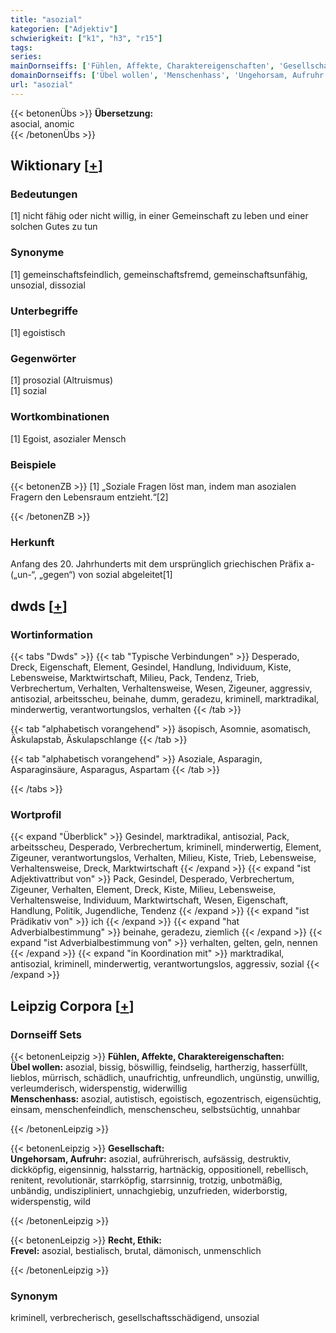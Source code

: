 ```yaml
---
title: "asozial"
kategorien: ["Adjektiv"]
schwierigkeit: ["k1", "h3", "r15"]
tags:
series:
mainDornseiffs: ['Fühlen, Affekte, Charaktereigenschaften', 'Gesellschaft', 'Recht, Ethik']
domainDornseiffs: ['Übel wollen', 'Menschenhass', 'Ungehorsam, Aufruhr', 'Frevel']
url: "asozial"
---
```


{{< betonenÜbs >}}
**Übersetzung:**  
asocial, anomic  
{{< /betonenÜbs >}}

## Wiktionary [[+](https://de.wiktionary.org/wiki/asozial)]

### Bedeutungen
[1] nicht fähig oder nicht willig, in einer Gemeinschaft zu leben und einer solchen Gutes zu tun  

### Synonyme
[1] gemeinschaftsfeindlich, gemeinschaftsfremd, gemeinschaftsunfähig, unsozial, dissozial  

### Unterbegriffe
[1] egoistisch  

### Gegenwörter
[1] prosozial (Altruismus)  
[1] sozial  

### Wortkombinationen
[1] Egoist, asozialer Mensch  

### Beispiele
{{< betonenZB >}}
[1] „Soziale Fragen löst man, indem man asozialen Fragern den Lebensraum entzieht.“[2]  

{{< /betonenZB >}}
### Herkunft
Anfang des 20. Jahrhunderts mit dem ursprünglich griechischen Präfix a- („un-“, „gegen“) von sozial abgeleitet[1]  



## dwds [[+](https://www.dwds.de/wb/asozial)]

### Wortinformation
{{< tabs "Dwds" >}}
{{< tab "Typische Verbindungen" >}}
Desperado, Dreck, Eigenschaft, Element, Gesindel, Handlung, Individuum, Kiste, Lebensweise, Marktwirtschaft, Milieu, Pack, Tendenz, Trieb, Verbrechertum, Verhalten, Verhaltensweise, Wesen, Zigeuner, aggressiv, antisozial, arbeitsscheu, beinahe, dumm, geradezu, kriminell, marktradikal, minderwertig, verantwortungslos, verhalten
{{< /tab >}}

{{< tab "alphabetisch vorangehend" >}}
äsopisch, Asomnie, asomatisch, Äskulapstab, Äskulapschlange
{{< /tab >}}

{{< tab "alphabetisch vorangehend" >}}
Asoziale, Asparagin, Asparaginsäure, Asparagus, Aspartam
{{< /tab >}}

{{< /tabs >}}

### Wortprofil
{{< expand "Überblick" >}} Gesindel, marktradikal, antisozial, Pack, arbeitsscheu, Desperado, Verbrechertum, kriminell, minderwertig, Element, Zigeuner, verantwortungslos, Verhalten, Milieu, Kiste, Trieb, Lebensweise, Verhaltensweise, Dreck, Marktwirtschaft {{< /expand >}}
{{< expand "ist Adjektivattribut von" >}} Pack, Gesindel, Desperado, Verbrechertum, Zigeuner, Verhalten, Element, Dreck, Kiste, Milieu, Lebensweise, Verhaltensweise, Individuum, Marktwirtschaft, Wesen, Eigenschaft, Handlung, Politik, Jugendliche, Tendenz {{< /expand >}}
{{< expand "ist Prädikativ von" >}} ich {{< /expand >}}
{{< expand "hat Adverbialbestimmung" >}} beinahe, geradezu, ziemlich {{< /expand >}}
{{< expand "ist Adverbialbestimmung von" >}} verhalten, gelten, geln, nennen {{< /expand >}}
{{< expand "in Koordination mit" >}} marktradikal, antisozial, kriminell, minderwertig, verantwortungslos, aggressiv, sozial {{< /expand >}}

## Leipzig Corpora [[+](https://corpora.uni-leipzig.de/en/res?word=asozial&corpusId=deu_newscrawl-public_2018)]

### Dornseiff Sets
{{< betonenLeipzig >}}
**Fühlen, Affekte, Charaktereigenschaften:**  
**Übel wollen:** asozial, bissig, böswillig, feindselig, hartherzig, hasserfüllt, lieblos, mürrisch, schädlich, unaufrichtig, unfreundlich, ungünstig, unwillig, verleumderisch, widerspenstig, widerwillig  
**Menschenhass:** asozial, autistisch, egoistisch, egozentrisch, eigensüchtig, einsam, menschenfeindlich, menschenscheu, selbstsüchtig, unnahbar  

{{< /betonenLeipzig >}}


{{< betonenLeipzig >}}
**Gesellschaft:**  
**Ungehorsam, Aufruhr:** asozial, aufrührerisch, aufsässig, destruktiv, dickköpfig, eigensinnig, halsstarrig, hartnäckig, oppositionell, rebellisch, renitent, revolutionär, starrköpfig, starrsinnig, trotzig, unbotmäßig, unbändig, undiszipliniert, unnachgiebig, unzufrieden, widerborstig, widerspenstig, wild  

{{< /betonenLeipzig >}}


{{< betonenLeipzig >}}
**Recht, Ethik:**  
**Frevel:** asozial, bestialisch, brutal, dämonisch, unmenschlich  

{{< /betonenLeipzig >}}

### Synonym
kriminell, verbrecherisch, gesellschaftsschädigend, unsozial

